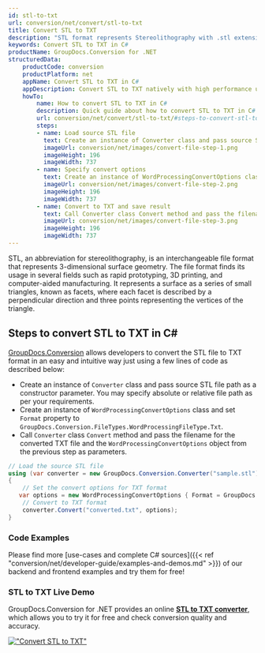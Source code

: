 ```yaml
---
id: stl-to-txt
url: conversion/net/convert/stl-to-txt
title: Convert STL to TXT
description: "STL format represents Stereolithography with .stl extension. Learn how to convert STL to TXT file programmatically in C# language using GroupDocs.Conversion for .NET library."
keywords: Convert STL to TXT in C#
productName: GroupDocs.Conversion for .NET
structuredData:
    productCode: conversion
    productPlatform: net
    appName: Convert STL to TXT in C#
    appDescription: Convert STL to TXT natively with high performance using C# language and server side GroupDocs.Conversion for .NET APIs, without the use of any software like Microsoft or Open Office.
    howTo:
        name: How to convert STL to TXT in C# 
        description: Quick guide about how to convert STL to TXT in C# with high performance and accuracy.
        url: conversion/net/convert/stl-to-txt/#steps-to-convert-stl-to-txt-in-c
        steps:
        - name: Load source STL file 
          text: Create an instance of Converter class and pass source STL file path as a constructor parameter. You may specify absolute or relative file path as per your requirements. 
          imageUrl: conversion/net/images/convert-file-step-1.png
          imageHeight: 196
          imageWidth: 737
        - name: Specify convert options 
          text: Create an instance of WordProcessingConvertOptions class.
          imageUrl: conversion/net/images/convert-file-step-2.png
          imageHeight: 196
          imageWidth: 737
        - name: Convert to TXT and save result 
          text: Call Converter class Convert method and pass the filename for the converted HTML file and the WordProcessingConvertOptions object from the previous step as parameters.
          imageUrl: conversion/net/images/convert-file-step-3.png
          imageHeight: 196
          imageWidth: 737
---
```


STL, an abbreviation for stereolithography, is an interchangeable file format that represents 3-dimensional surface geometry. The file format finds its usage in several fields such as rapid prototyping, 3D printing, and computer-aided manufacturing. It represents a surface as a series of small triangles, known as facets, where each facet is described by a perpendicular direction and three points representing the vertices of the triangle.

## Steps to convert STL to TXT in C#

[GroupDocs.Conversion](https://products.groupdocs.com/conversion/net) allows developers to convert the STL file to TXT format in an easy and intuitive way just using a few lines of code as described below:

* Create an instance of `Converter` class and pass source STL file path as a constructor parameter. You may specify absolute or relative file path as per your requirements. 
* Create an instance of `WordProcessingConvertOptions` class and set `Format` property to `GroupDocs.Conversion.FileTypes.WordProcessingFileType.Txt`.
* Call `Converter` class `Convert` method and pass the filename for the converted TXT file and the `WordProcessingConvertOptions` object from the previous step as parameters.

```csharp
// Load the source STL file
using (var converter = new GroupDocs.Conversion.Converter("sample.stl"))
{
    // Set the convert options for TXT format
   var options = new WordProcessingConvertOptions { Format = GroupDocs.Conversion.FileTypes.WordProcessingFileType.Txt };
    // Convert to TXT format
    converter.Convert("converted.txt", options);
}
```

### Code Examples

Please find more [use-cases and complete C# sources]({{< ref "conversion/net/developer-guide/examples-and-demos.md" >}}) of our backend and frontend examples and try them for free!

### STL to TXT Live Demo

GroupDocs.Conversion for .NET provides an online [**STL to TXT converter**](https://products.groupdocs.app/conversion/stl-to-txt), which allows you to try it for free and check conversion quality and accuracy.

[!["Convert STL to TXT"](conversion/net/images/convert-to-txt/convert-stl-to-txt.png)](https://products.groupdocs.app/conversion/stl-to-txt)